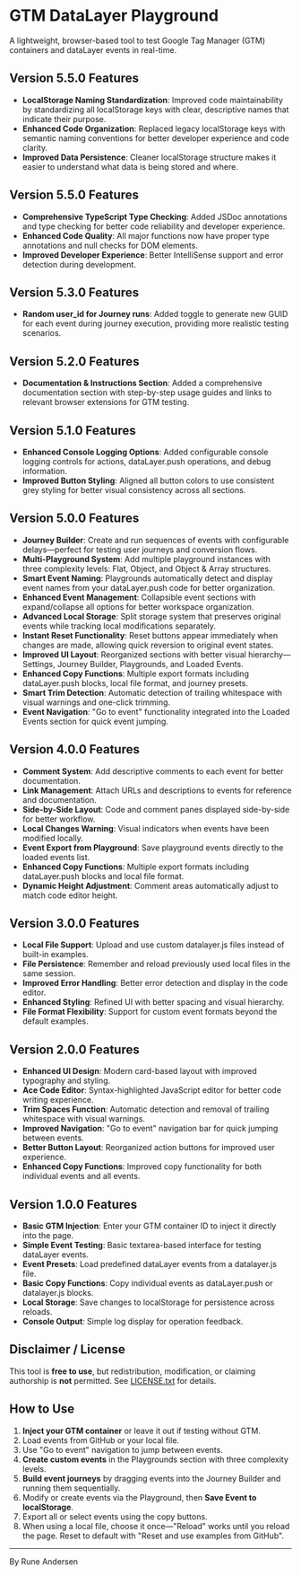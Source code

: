# GTM DataLayer Playground

A lightweight, browser-based tool to test Google Tag Manager (GTM) containers and dataLayer events in real-time.

## Version 5.5.0 Features

- **LocalStorage Naming Standardization**: Improved code maintainability by standardizing all localStorage keys with clear, descriptive names that indicate their purpose.
- **Enhanced Code Organization**: Replaced legacy localStorage keys with semantic naming conventions for better developer experience and code clarity.
- **Improved Data Persistence**: Cleaner localStorage structure makes it easier to understand what data is being stored and where.

## Version 5.5.0 Features

- **Comprehensive TypeScript Type Checking**: Added JSDoc annotations and type checking for better code reliability and developer experience.
- **Enhanced Code Quality**: All major functions now have proper type annotations and null checks for DOM elements.
- **Improved Developer Experience**: Better IntelliSense support and error detection during development.

## Version 5.3.0 Features

- **Random user_id for Journey runs**: Added toggle to generate new GUID for each event during journey execution, providing more realistic testing scenarios.

## Version 5.2.0 Features

- **Documentation & Instructions Section**: Added a comprehensive documentation section with step-by-step usage guides and links to relevant browser extensions for GTM testing.

## Version 5.1.0 Features

- **Enhanced Console Logging Options**: Added configurable console logging controls for actions, dataLayer.push operations, and debug information.
- **Improved Button Styling**: Aligned all button colors to use consistent grey styling for better visual consistency across all sections.

## Version 5.0.0 Features

- **Journey Builder**: Create and run sequences of events with configurable delays—perfect for testing user journeys and conversion flows.
- **Multi-Playground System**: Add multiple playground instances with three complexity levels: Flat, Object, and Object & Array structures.
- **Smart Event Naming**: Playgrounds automatically detect and display event names from your dataLayer.push code for better organization.
- **Enhanced Event Management**: Collapsible event sections with expand/collapse all options for better workspace organization.
- **Advanced Local Storage**: Split storage system that preserves original events while tracking local modifications separately.
- **Instant Reset Functionality**: Reset buttons appear immediately when changes are made, allowing quick reversion to original event states.
- **Improved UI Layout**: Reorganized sections with better visual hierarchy—Settings, Journey Builder, Playgrounds, and Loaded Events.
- **Enhanced Copy Functions**: Multiple export formats including dataLayer.push blocks, local file format, and journey presets.
- **Smart Trim Detection**: Automatic detection of trailing whitespace with visual warnings and one-click trimming.
- **Event Navigation**: "Go to event" functionality integrated into the Loaded Events section for quick event jumping.

## Version 4.0.0 Features

- **Comment System**: Add descriptive comments to each event for better documentation.
- **Link Management**: Attach URLs and descriptions to events for reference and documentation.
- **Side-by-Side Layout**: Code and comment panes displayed side-by-side for better workflow.
- **Local Changes Warning**: Visual indicators when events have been modified locally.
- **Event Export from Playground**: Save playground events directly to the loaded events list.
- **Enhanced Copy Functions**: Multiple export formats including dataLayer.push blocks and local file format.
- **Dynamic Height Adjustment**: Comment areas automatically adjust to match code editor height.

## Version 3.0.0 Features

- **Local File Support**: Upload and use custom datalayer.js files instead of built-in examples.
- **File Persistence**: Remember and reload previously used local files in the same session.
- **Improved Error Handling**: Better error detection and display in the code editor.
- **Enhanced Styling**: Refined UI with better spacing and visual hierarchy.
- **File Format Flexibility**: Support for custom event formats beyond the default examples.

## Version 2.0.0 Features

- **Enhanced UI Design**: Modern card-based layout with improved typography and styling.
- **Ace Code Editor**: Syntax-highlighted JavaScript editor for better code writing experience.
- **Trim Spaces Function**: Automatic detection and removal of trailing whitespace with visual warnings.
- **Improved Navigation**: "Go to event" navigation bar for quick jumping between events.
- **Better Button Layout**: Reorganized action buttons for improved user experience.
- **Enhanced Copy Functions**: Improved copy functionality for both individual events and all events.

## Version 1.0.0 Features

- **Basic GTM Injection**: Enter your GTM container ID to inject it directly into the page.
- **Simple Event Testing**: Basic textarea-based interface for testing dataLayer events.
- **Event Presets**: Load predefined dataLayer events from a datalayer.js file.
- **Basic Copy Functions**: Copy individual events as dataLayer.push or datalayer.js blocks.
- **Local Storage**: Save changes to localStorage for persistence across reloads.
- **Console Output**: Simple log display for operation feedback.

## Disclaimer / License

This tool is **free to use**, but redistribution, modification, or claiming authorship is **not** permitted. See [LICENSE.txt](LICENSE.txt) for details.

## How to Use

1. **Inject your GTM container** or leave it out if testing without GTM.
2. Load events from GitHub or your local file.
3. Use "Go to event" navigation to jump between events.
4. **Create custom events** in the Playgrounds section with three complexity levels.
5. **Build event journeys** by dragging events into the Journey Builder and running them sequentially.
6. Modify or create events via the Playground, then **Save Event to localStorage**.
7. Export all or select events using the copy buttons.
8. When using a local file, choose it once—"Reload" works until you reload the page. Reset to default with "Reset and use examples from GitHub".

---
By Rune Andersen
